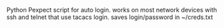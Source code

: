 Python Pexpect script for auto login.
works on most network devices with ssh and telnet that use tacacs login.
saves login/password in ~/creds.txt
